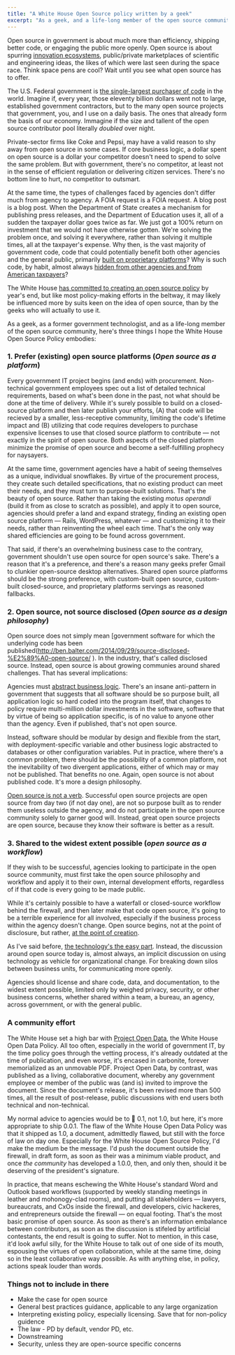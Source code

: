 ```yaml
---
title: "A White House Open Source policy written by a geek"
excerpt: "As a geek, and a life-long member of the open source community, here's three things I hope the White House Open Source Policy embodies."
---
```


Open source in government is about much more than efficiency, shipping better code, or engaging the public more openly. Open source is about spurring [innovation ecosystems](http://ben.balter.com/2012/04/10/whats-missing-from-cfpbs-awesome-new-source-code-policy/?dontCache=1416281172765#an-innovation-ecosystem), public/private marketplaces of scientific and engineering ideas, the likes of which were last seen during the space race. Think space pens are cool? Wait until you see what open source has to offer.

The U.S. Federal government is [the single-largest purchaser of code](http://ben.balter.com/2011/11/29/towards-a-more-agile-government/) in the world. Imagine if, every year, those eleventy billion dollars went not to large, established government contractors, but to the many open source projects that government, you, and I use on a daily basis. The ones that already form the basis of our economy. Immagine if the size and tallent of the open source contributor pool literally *doubled* over night.

Private-sector firms like Coke and Pepsi, may have a valid reason to shy away from open source in some cases. If core business logic, a dollar spent on open source is a dollar your competitor doesn't need to spend to solve the same problem. But with government, there's no competitor, at least not in the sense of efficient regulation or delivering citizen services. There's no bottom line to hurt, no competitor to outsmart.

At the same time, the types of challenges faced by agencies don't differ much from agency to agency. A FOIA request is a FOIA request. A blog post is a blog post. When the Department of State creates a mechanism for publishing press releases, and the Department of Education uses it, all of a sudden the taxpayer dollar goes twice as far. We just got a 100% return on investment that we would not have otherwise gotten. We're solving the problem once, and solving it everywhere, rather than solving it multiple times, all at the taxpayer's expense. Why then, is the vast majority of government code, code that could potentially benefit both other agencies and the general public, primarily [built on proprietary platforms](http://ben.balter.com/2014/08/03/why-isnt-all-government-software-open-source/)? Why is such code, by habit, almost always [hidden from other agencies and from American taxpayers](http://ben.balter.com/2014/10/08/why-government-contractors-should-%3C3-open-source/)?

The White House [has committed to creating an open source policy](http://e-pluribusunum.com/2014/09/24/usa-to-create-official-open-source-policy/) by year's end, but like most policy-making efforts in the beltway, it may likely be influenced more by suits keen on the idea of open source, than by the geeks who will actually to use it.

As a geek, as a former government technologist, and as a life-long member of the open source community, here's three things I hope the White House Open Source Policy embodies:

### 1. Prefer (existing) open source platforms (*Open source as a platform*)

Every government IT project begins (and ends) with procurement. Non-technical government employees spec out a list of detailed technical requirements, based on what's been done in the past, not what should be done at the time of delivery. While it's surely possible to build on a closed-source platform and then later publish your efforts, (A) that code will be recieved by a smaller, less-receptive community, limiting the code's lifetime impact and (B) utilizing that code requires developers to purchase expensive licenses to use that closed source platform to contribute — not exactly in the spirit of open source. Both aspects of the closed platform minimize the promise of open source and become a self-fulfilling prophecy for naysayers.

At the same time, government agencies have a habit of seeing themselves as a unique, individual snowflakes. By virtue of the procurement process, they create such detailed specifications, that no existing product can meet their needs, and they must turn to purpose-built solutions. That's the beauty of open source. Rather than taking the existing *motus operandi* (build it from as close to scratch as possible), and apply it to open source, agencies should prefer a land and expand strategy, finding an existing open source platform — Rails, WordPress, whatever — and customizing it to their needs, rather than reinventing the wheel each time. That's the only way shared efficiencies are going to be found across government.

That said, if there's an overwhelming business case to the contrary, government shouldn't use open source for open source's sake. There's a reason that it's a preference, and there's a reason many geeks prefer Gmail to clunkier open-source desktop alternatives. Shared open source platforms should be the strong preference, with custom-built open source, custom-built closed-source, and proprietary platforms servings as reasoned fallbacks.

### 2. Open source, not source disclosed (*Open source as a design philosophy*)

Open source does not simply mean [government software for which the underlying code has been published(http://ben.balter.com/2014/09/29/source-disclosed-%E2%89%A0-open-source/
). In the industry, that's called disclosed source. Instead, open source is about growing communies around shared challenges. That has several implications:

Agencies must [abstract business logic](http://ben.balter.com/2012/06/26/why-you-should-always-write-software-as-open-source/
). There's an insane anti-pattern in government that suggests that all software should be so purpose built, all application logic so hard coded into the program itself, that changes to policy require multi-million dollar investments in the software, software that by virtue of being so application specific, is of no value to anyone other than the agency. Even if published, that's not open source.

Instead, software should be modular by design and flexible from the start, with deployment-specific variable and other business logic abstracted to databases or other configuration variables. Put in practice, where there's a common problem, there should be the possibility of a common platform, not the inevitability of two divergent applications, either of which may or may not be published. That benefits no one. Again, open source is not about published code. It's more a design philosophy.

[Open source is not a verb](http://ben.balter.com/2012/10/15/open-source-is-not-a-verb/). Successful open source projects are open source from day two (if not day one), are not so purpose built as to render them useless outside the agency, and do not participate in the open source community solely to garner good will. Instead, great open source projects are open source, because they know their software is better as a result.

### 3. Shared to the widest extent possible (*open source as a workflow*)

If they wish to be successful, agencies looking to participate in the open source community, must first take the open source philosophy and workflow and apply it to their own, internal development efforts, regardless of if that code is every going to be made public.

While it's certainly possible to have a waterfall or closed-source workflow behind the firewall, and then later make that code open source, it's going to be a terrible experience for all involved, especially if the business process within the agency doesn't change. Open source begins, not at the point of disclosure, but rather, [at the point of creation](http://ben.balter.com/2013/05/14/we-ve-been-selling-open-source-wrong/).

As I've said before, [the technology's the easy part](http://ben.balter.com/2013/07/01/technologys-the-easy-part/). Instead, the discussion around open source today is, almost always, an implicit discussion on using technology as vehicle for organizational change. For breaking down silos between business units, for communicating more openly.

Agencies should license and share code, data, and documentation, to the widest extent possible, limited only by weighed privacy, security, or other business concerns, whether shared within a team, a bureau, an agency, across government, or with the general public.

### A community effort

The White House set a high bar with [Project Open Data](https://project-open-data.github.io), the White House Open Data Policy. All too often, especially in the world of government IT, by the time policy goes through the vetting process, it's already outdated at the time of publication, and even worse, it's encased in carbonite, forever memorialized as an unmovable PDF. Project Open Data, by contrast, was published as a living, collaborative document, whereby any government employee or member of the public was (and is) invited to improve the document. Since the document's release, it's been revised more than 500 times, all the result of post-release, public discussions with end users both technical and non-technical.

My normal advice to agencies would be to :ship: 0.1, not 1.0, but here, it's more appropriate to ship 0.0.1. The flaw of the White House Open Data Policy was that it shipped as 1.0, a document, admittedly flawed, but still with the force of law on day one. Especially for the White House Open Source Policy, I'd make the medium be the message. I'd push the document outside the firewall, in draft form, as soon as their was a minimum viable product, and once *the community* has developed a 1.0.0, then, and only then, should it be deserving of the president's signature.

In practice, that means eschewing the White House's standard Word and Outlook based workflows (supported by weekly standing meetings in leather and mohonogy-clad rooms), and putting all stakeholders — lawyers, bureaucrats, and CxOs inside the firewall, and developers, civic hackeres, and entrepreneurs outside the firewall — on equal footing. That's the most basic promise of open source. As soon as there's an information embalance between contributors, as soon as the discussion is stifeled by artificial contestants, the end result is going to suffer. Not to mention, in this case, it'd look awful silly, for the White House to talk out of one side of its mouth, espousing the virtues of open collaboration, while at the same time, doing so in the least collaborative way possible. As with anything else, in policy, actions speak louder than words.

### Things not to include in there

* Make the case for open source
* General best practices guidance, applicable to any large organization
* Interpreting existing policy, especially licensing. Save that for non-policy guidence
* The law - PD by default, vendor PD, etc.
* Downstreaming
* Security, unless they are open-source specific concerns
